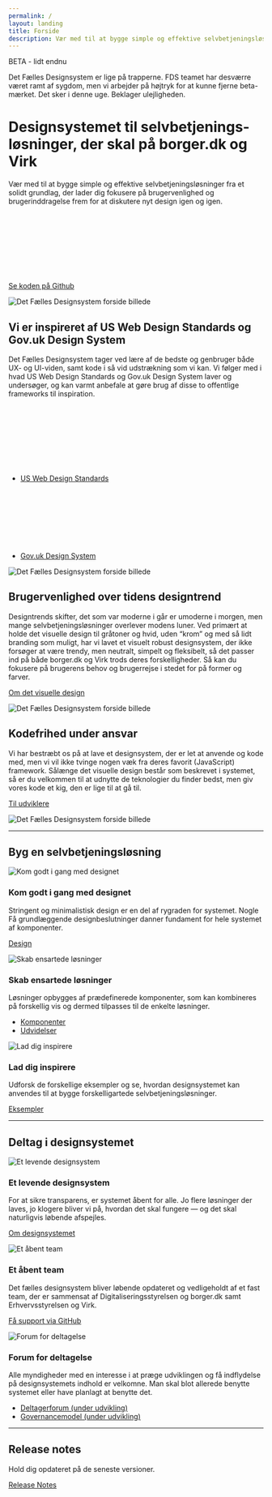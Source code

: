```yaml
---
permalink: /
layout: landing
title: Forside
description: Vær med til at bygge simple og effektive selvbetjeningsløsninger fra et solidt grundlag, der lader dig fokusere på brugervenlighed og brugerinddragelse frem for at diskutere nyt design igen og igen.
---
```

<div class="container mb-lg-5">
    <div class="alert alert-info" role="alert" aria-label="Styleguiden er gået i beta">
      <div class="alert-body">
          <p class="alert-heading">BETA - lidt endnu</p>
          <p class="alert-text">Det Fælles Designsystem er lige på trapperne. FDS teamet har desværre været ramt af sygdom, men vi arbejder på højtryk for at kunne fjerne beta-mærket. Det sker i denne uge. Beklager ulejligheden.</p>
      </div>
    </div>
</div>
<div class="bg-turquoise py-9">
    <div class="container">
        <div class="row">
          <div class="col-12 col-lg-5">
            <h1 class="mt-0">Designsystemet til selvbetjenings&shy;løsninger, der skal på borger.dk og Virk</h1>
            <p class="font-lead">
              Vær med til at bygge simple og effektive selvbetjeningsløsninger fra et solidt grundlag, der lader dig fokusere på brugervenlighed og brugerinddragelse frem for at diskutere nyt design igen og igen.
            </p>  
            <p>
              <a href="https://github.com/detfaellesdesignsystem/dkfds-components" class="icon-link">
                Se koden på Github<svg class="icon-svg"><use xlink:href="#open-in-new"></use></svg>
              </a>
            </p>
            <!--<p>
              <a href="#">
                Download designfilerne
              </a>
            </p>-->
          </div>
          <div class="col-12 col-lg-7 align-self-center align-text-center">
            <img src="{{ site.baseurl }}/img/descriptionimages/Main_Illustration.svg" alt="Det Fælles Designsystem forside billede" class="d-none d-lg-inline-block">
          </div>
        </div>
    </div>
</div>

<div class="container">
    <div class="row py-9">
        <div class="col-12 col-lg-7">
            <h2 class="h3 mt-0">Vi er inspireret af US Web Design Standards og Gov.uk Design System</h2>
            <p>Det Fælles Designsystem tager ved lære af de bedste og genbruger både UX- og UI-viden, samt kode i så vid udstrækning som vi kan. Vi følger med i hvad US
            Web Design Standards og Gov.uk Design System laver og undersøger, og kan varmt anbefale at gøre brug af disse to offentlige frameworks til inspiration.</p>
            <ul class="nobullet-list">
                <li>
                  <a href="https://v2.designsystem.digital.gov/" class="icon-link">
                    US Web Design Standards<svg class="icon-svg"><use xlink:href="#open-in-new"></use></svg>
                  </a>
                </li>
                <li>
                  <a href="https://design-system.service.gov.uk/" class="icon-link">
                    Gov.uk Design System<svg class="icon-svg"><use xlink:href="#open-in-new"></use></svg>
                  </a>
                </li>
            </ul>
        </div>
        <div class="col-12 col-lg-5">
            <img src="{{ site.baseurl }}/img/descriptionimages/Inspiration.svg" alt="Det Fælles Designsystem forside billede" class="d-none d-lg-inline-block">
        </div>
    </div>
    <div class="row py-lg-9">
        <div class="col-12 col-lg-7">
            <h2 class="h3 mt-0">Brugervenlighed over tidens designtrend</h2>
            <p>Designtrends skifter, det som var moderne i går er umoderne i morgen, men mange selvbetjeningsløsninger overlever modens luner. Ved primært at holde det visuelle design til gråtoner og hvid, uden “krom” og med så lidt branding som muligt, har vi lavet et visuelt robust designsystem, der ikke forsøger at være trendy, men neutralt, simpelt og fleksibelt, så det passer ind på både borger.dk og Virk trods deres forskelligheder. Så kan du fokusere på brugerens behov og brugerrejse i stedet for på former og farver.</p>
            <p>
              <a href="/dkfds-docs/design/visueltdesign/"> 
                Om det visuelle design
              </a>
            </p>
        </div>
        <div class="col-12 col-lg-5 align-self-center">
            <img src="{{ site.baseurl }}/img/descriptionimages/Brugervenlighed_Illustration.svg" alt="Det Fælles Designsystem forside billede" class="d-none d-lg-inline-block">
        </div>
    </div>
    <div class="row py-lg-9">
        <div class="col-12 col-lg-7">
            <h2 class="h3 mt-0">Kodefrihed under ansvar</h2>
            <p>Vi har bestræbt os på at lave et designsystem, der er let at anvende og kode med, men vi vil ikke tvinge nogen væk fra deres favorit (JavaScript) framework. Sålænge det visuelle design består som beskrevet i systemet, så er du velkommen til at udnytte de teknologier du finder bedst, men giv vores kode et kig, den er lige til at gå til.</p>
            <p>
              <a href="/dkfds-docs/omdesignsystemet/tiludviklere/"> 
                Til udviklere
              </a>
            </p>
        </div>
        <div class="col-12 col-lg-5 align-self-center">
            <img src="{{ site.baseurl }}/img/descriptionimages/Kodefrihed_Illustration.svg" alt="Det Fælles Designsystem forside billede" class="d-none d-lg-inline-block">
        </div>
    </div>
    <hr class="mt-6 mb-9">
    <h2 class="h3 mt-0">Byg en selvbetjeningsløsning</h2>
    <div class="row">
      <div class="col-12 col-md-4">
        <div class="demo-img-container demo-img-container--turquoise d-none d-md-flex">
          <img src="{{ site.baseurl }}/img/descriptionimages/Design_Front.svg" alt="Kom godt i gang med designet">
        </div>
        <h3 class="h4">Kom godt i gang med designet</h3>
        <p>Stringent og minimalistisk design er en del af rygraden for systemet. Nogle Få grundlæggende designbeslutninger danner fundament for hele systemet af komponenter.</p>
        <p><a href="/dkfds-docs/design/">Design</a></p>
      </div>
      <div class="col-12 col-md-4">
        <div class="demo-img-container demo-img-container--turquoise d-none d-md-flex">
          <img src="{{ site.baseurl }}/img/descriptionimages/Komponenter_Front.svg" alt="Skab ensartede løsninger">
        </div>
        <h3 class="h4">Skab ensartede løsninger</h3>
        <p>Løsninger opbygges af prædefinerede komponenter, som kan kombineres på forskellig vis og dermed tilpasses til de enkelte løsninger.</p>
        <ul class="nobullet-list">
            <li><a href="/dkfds-docs/komponenter/">Komponenter</a></li>
            <li><a href="/dkfds-docs/udvidelser/">Udvidelser</a></li>
        </ul>
      </div>
      <div class="col-12 col-md-4">
        <div class="demo-img-container demo-img-container--turquoise d-none d-md-flex">
          <img src="{{ site.baseurl }}/img/descriptionimages/Eksempler_Front.svg" alt="Lad dig inspirere">
        </div>
        <h3 class="h4">Lad dig inspirere</h3>
        <p>Udforsk de forskellige eksempler og se, hvordan designsystemet kan anvendes til at bygge forskelligartede selvbetjeningsløsninger.</p>
        <p><a href="/dkfds-docs/eksempler/">Eksempler</a></p>
      </div>
    </div>
    <hr class="my-9">
    <h2 class="h3 mt-0">Deltag i designsystemet</h2>
    <div class="row">
      <div class="col-12 col-md-4">
        <div class="demo-img-container demo-img-container--violet d-none d-md-flex">
          <img src="{{ site.baseurl }}/img/descriptionimages/Om_designsystemet_Front.svg" alt="Et levende designsystem">
        </div>
        <h3 class="h4">Et levende designsystem</h3>
        <p>For at sikre transparens, er systemet åbent for alle. Jo flere løsninger der laves, jo klogere bliver vi på, hvordan det skal fungere — og det skal naturligvis løbende afspejles.</p>
        <p><a href="/dkfds-docs/omdesignsystemet/">Om designsystemet</a></p>
      </div>
      <div class="col-12 col-md-4">
        <div class="demo-img-container demo-img-container--violet d-none d-md-flex">
          <img src="{{ site.baseurl }}/img/descriptionimages/GitHub_Front.svg" alt="Et åbent team">
        </div>
        <h3 class="h4">Et åbent team</h3>
        <p>Det fælles designsystem bliver løbende opdateret og vedligeholdt af et fast team, der er sammensat af Digitaliseringsstyrelsen og borger.dk samt Erhvervsstyrelsen og Virk.</p>
        <p><a href="https://github.com/detfaellesdesignsystem/dkfds-components">Få support via GitHub</a></p>
      </div>
      <div class="col-12 col-md-4">
        <div class="demo-img-container demo-img-container--violet d-none d-md-flex">
          <img src="{{ site.baseurl }}/img/descriptionimages/Forum_Deltag_Front.svg" alt="Forum for deltagelse">
        </div>
        <h3 class="h4">Forum for deltagelse</h3>
        <p>Alle myndigheder med en interesse i at præge udviklingen og få indflydelse på designsystemets indhold er velkomne. Man skal blot allerede benytte systemet eller have planlagt at benytte det.</p>
        <ul class="nobullet-list">
            <li><a href="#" class="disabled" disabled="disabled">Deltagerforum (under udvikling)</a></li>
            <li><a href="#" class="disabled" disabled="disabled">Governancemodel (under udvikling)</a></li>
        </ul>
      </div>
    </div>
    <hr class="my-9">
    <h2 class="h3 mt-0">Release notes</h2>
    <p>Hold dig opdateret på de seneste versioner.</p>
    <p><a href="/dkfds-docs/omdesignsystemet/releases/">Release Notes</a></p>
</div>

